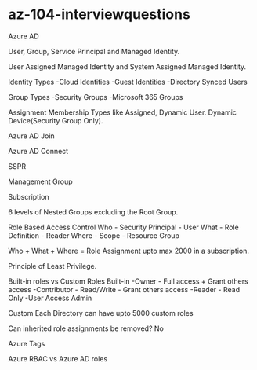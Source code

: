 # az-104-interviewquestions

Azure AD

User, Group, Service Principal and Managed Identity.

User Assigned Managed Identity and System Assigned Managed Identity.

Identity Types
-Cloud Identities
-Guest Identities
-Directory Synced Users

Group Types
-Security Groups
-Microsoft 365 Groups

Assignment Membership Types like Assigned, Dynamic User. Dynamic Device(Security Group Only).

Azure AD Join

Azure AD Connect

SSPR

Management Group

Subscription

6 levels of Nested Groups excluding the Root Group.

Role Based Access Control
Who - Security Principal - User
What - Role Definition - Reader
Where - Scope - Resource Group

Who + What + Where = Role Assignment upto max 2000 in a subscription.

Principle of Least Privilege.

Built-in roles vs Custom Roles
Built-in
-Owner - Full access + Grant others access
-Contributor - Read/Write - Grant others access
-Reader - Read Only
-User Access Admin

Custom
Each Directory can have upto 5000 custom roles

Can inherited role assignments be removed? No

Azure Tags




Azure RBAC vs Azure AD roles



